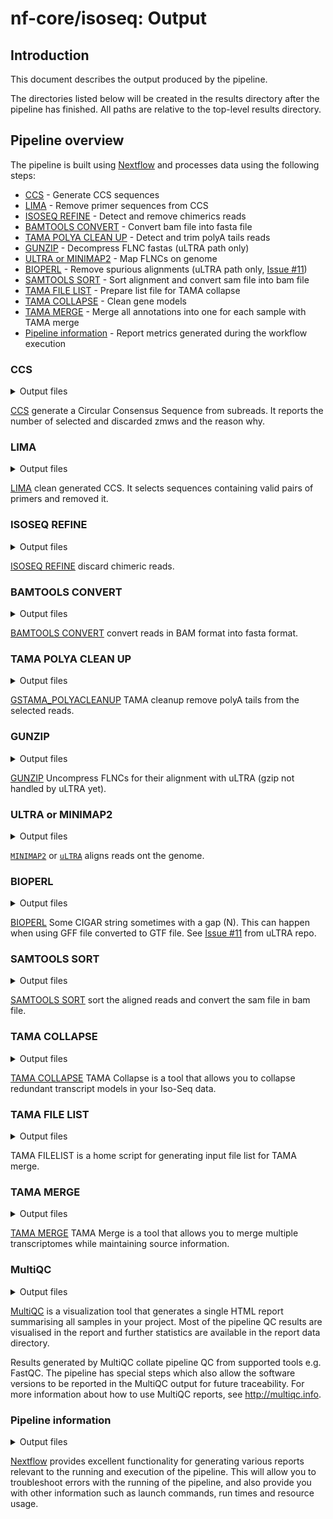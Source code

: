 # nf-core/isoseq: Output

## Introduction

This document describes the output produced by the pipeline.

The directories listed below will be created in the results directory after the pipeline has finished. All paths are relative to the top-level results directory.

## Pipeline overview

The pipeline is built using [Nextflow](https://www.nextflow.io/) and processes data using the following steps:

- [CCS](#ccs) - Generate CCS sequences
- [LIMA](#lima) - Remove primer sequences from CCS
- [ISOSEQ REFINE](#isoseq-refine) - Detect and remove chimerics reads
- [BAMTOOLS CONVERT](#bamtools-convert) - Convert bam file into fasta file
- [TAMA POLYA CLEAN UP](#tama-polya-clean-up) - Detect and trim polyA tails reads
- [GUNZIP](#gunzip) - Decompress FLNC fastas (uLTRA path only)
- [ULTRA or MINIMAP2](#ultra-minimap2) - Map FLNCs on genome
- [BIOPERL](#bioperl) - Remove spurious alignments (uLTRA path only, [Issue #11](https://github.com/ksahlin/ultra/issues/11))
- [SAMTOOLS SORT](#samtools-sort) - Sort alignment and convert sam file into bam file
- [TAMA FILE LIST](#tama-file-list) - Prepare list file for TAMA collapse
- [TAMA COLLAPSE](#tama-collapse) - Clean gene models
- [TAMA MERGE](#tama-merge) - Merge all annotations into one for each sample with TAMA merge
- [Pipeline information](#pipeline-information) - Report metrics generated during the workflow execution

### CCS

<details markdown="1">
<summary>Output files</summary>

- `01_PBCCS/`
  - `<sample>.chunk<X>.bam`: The CCS sequences
  - `<sample>.chunk<X>.bam.pbi`: The Pacbio index of CCS files
  - `<sample>.chunk<X>.metrics.json.gz`: Statistics for each zmws
  - `<sample>.chunk<X>.report.json`: General statistics about generated CCS sequences in json format
  - `<sample>.chunk<X>.report.txt`: General statistics about generated CCS sequences in txt format

</details>

[CCS](https://github.com/PacificBiosciences/ccs) generate a Circular Consensus Sequence from subreads. It reports the number of selected and discarded zmws and the reason why.

### LIMA

<details markdown="1">
<summary>Output files</summary>

- `02_LIMA/`
  - `<sample>.chunk<X>_flnc.json`: Metadata about generated xml file
  - `<sample>.chunk<X>_flnc.lima.clips`: Clipped sequences
  - `<sample>.chunk<X>_flnc.lima.counts`: Statistics about detected primers pairs
  - `<sample>.chunk<X>_flnc.lima.guess`: Statistics about detected primers pairs
  - `<sample>.chunk<X>_flnc.lima.report`: Detailed statistics on primers pairs for each sequence
  - `<sample>.chunk<X>_flnc.lima.summary`: General statistics about selected and rejected sequences
  - `<sample>.chunk<X>_flnc.primer_5p--primer_3p.bam`: Selected sequences
  - `<sample>.chunk<X>_flnc.primer_5p--primer_3p.bam.pbi`: Pacbio index of selected sequences
  - `<sample>.chunk<X>_flnc.primer_5p--primer_3p.consensusreadset.xml`: Selected sequences metadata

</details>

[LIMA](https://github.com/pacificbiosciences/barcoding/) clean generated CCS. It selects sequences containing valid pairs of primers and removed it.

### ISOSEQ REFINE

<details markdown="1">
<summary>Output files</summary>

- `03_ISOSEQ3_REFINE/`
  - `<sample>.chunk<X>.bam`: Sequences sequences
  - `<sample>.chunk<X>.bam.pbi`: Pacbio index of selected sequences
  - `<sample>.chunk<X>.consensusreadset.xml`: Metadata
  - `<sample>.chunk<X>.filter_summary.json`: Number of Full Length, Full Length Non Chimeric, Full Length Non Chimeric PolyA
  - `<sample>.chunk<X>.report.csv`: Primers and insert length of each read

</details>

[ISOSEQ REFINE](https://github.com/PacificBiosciences/IsoSeq) discard chimeric reads.

### BAMTOOLS CONVERT

<details markdown="1">
<summary>Output files</summary>

- `04_BAMTOOLS_CONVERT/`
  - `<sample>.chunk<X>.fasta`: The reads in fasta format.

</details>

[BAMTOOLS CONVERT](https://github.com/pezmaster31/bamtools) convert reads in BAM format into fasta format.

### TAMA POLYA CLEAN UP

<details markdown="1">
<summary>Output files</summary>

- `05_GSTAMA_POLYACLEANUP/`
  - `<sample>.chunk<X>_tama.fa.gz`: The polyA tail free reads.
  - `<sample>.chunk<X>_polya_flnc_report.txt.gz`: Length of removed tails.
  - `<sample>.chunk<X>_tama_tails.fa.gz`: Sequence of removed tails.

</details>

[GSTAMA_POLYACLEANUP](https://github.com/GenomeRIK/tama) TAMA cleanup remove polyA tails from the selected reads.

### GUNZIP

<details markdown="1">
<summary>Output files</summary>

- `06.1_GUNZIP/`
  - `<sample>.chunk<X>_tama.fa`: The polyA tail free reads uncompressed.

</details>

[GUNZIP](https://www.gnu.org/software/gzip/) Uncompress FLNCs for their alignment with uLTRA (gzip not handled by uLTRA yet).

### ULTRA or MINIMAP2

<details markdown="1">
<summary>Output files</summary>

- `06.2_ULTRA/` or `06_MINIMAP2/`
  - `<sample>.chunk<X>.sam`: The aligned reads.

</details>

[`MINIMAP2`](https://github.com/lh3/minimap2) or [`uLTRA`](https://github.com/ksahlin/ultra) aligns reads ont the genome.

### BIOPERL

<details markdown="1">
<summary>Output files</summary>

- `06.3_PERL_BIOPERL/`
  - `<sample>.chunk<X>_filtered.sam`: The aligned reads with spurious alignments removed.

</details>

[BIOPERL](https://bioperl.org/) Some CIGAR string sometimes with a gap (N). This can happen when using GFF file converted to GTF file. See [Issue #11](https://github.com/ksahlin/ultra/issues/11) from uLTRA repo.

### SAMTOOLS SORT

<details markdown="1">
<summary>Output files</summary>

- `07_SAMTOOLS_SORT/`
  - `<sample>.chunk<X>_sorted.bam`: The sorted aligned reads.

</details>

[SAMTOOLS SORT](http://www.htslib.org/doc/samtools-sort.html) sort the aligned reads and convert the sam file in bam file.

### TAMA COLLAPSE

<details markdown="1">
<summary>Output files</summary>

- `08_GSTAMA_COLLAPSE/`
  - `<sample>.chunk<X>_collapsed.bed`: This is a bed12 format file containing the final collapsed version of your transcriptome
  - `<sample>.chunk<X>_local_density_error.txt`: This file contains the log of filtering for local density error around the splice junctions
  - `<sample>.chunk<X>_polya.txt`: This file contains the reads with potential poly A truncation
  - `<sample>.chunk<X>_read.txt`: This file contains information for all mapped reads from the input SAM/BAM file.
  - `<sample>.chunk<X>_strand_check.txt`: This file shows instances where the sam flag strand information contrasted the GMAP strand information.
  - `<sample>.chunk<X>_trans_read.bed`: This file uses bed12 format to show the transcript model for each read based on the mapping prior to collapsing.This file uses bed12 format to show the transcript model for each read based on the mapping prior to collapsing.
  - `<sample>.chunk<X>_trans_report.txt`: This file contains collapsing information for each transcript
  - `<sample>.chunk<X>_varcov.txt`: This file contains the coverage information for each variant detected.
  - `<sample>.chunk<X>_variants.txt`: This file contains the variants called

</details>

[TAMA COLLAPSE](https://github.com/GenomeRIK/tama/wiki/Tama-Collapse) TAMA Collapse is a tool that allows you to collapse redundant transcript models in your Iso-Seq data.

### TAMA FILE LIST

<details markdown="1">
<summary>Output files</summary>

- `09_GSTAMA_FILELIST/`
  - `<sample>.tsv`: A tsv listing bed files to merge with TAMA merge

</details>

TAMA FILELIST is a home script for generating input file list for TAMA merge.

### TAMA MERGE

<details markdown="1">
<summary>Output files</summary>

- `10_GSTAMA_MERGE/`
  - `<sample>.bed`: This is the main merged annotation file.
  - `<sample>_gene_report.txt`: This contains a report of the genes from the merged file.
  - `<sample>_merge.txt`: This contains a bed12 format file which shows the coordinates of each input transcript matched to the merged transcript ID.
  - `<sample>_trans_report.txt`: This contains the source information for each merged transcript.

</details>

[TAMA MERGE](https://github.com/GenomeRIK/tama/wiki/Tama-Merge) TAMA Merge is a tool that allows you to merge multiple transcriptomes while maintaining source information.

### MultiQC

<details markdown="1">
<summary>Output files</summary>

- `multiqc/`
  - `multiqc_report.html`: a standalone HTML file that can be viewed in your web browser.
  - `multiqc_data/`: directory containing parsed statistics from the different tools used in the pipeline.
  - `multiqc_plots/`: directory containing static images from the report in various formats.

</details>

[MultiQC](http://multiqc.info) is a visualization tool that generates a single HTML report summarising all samples in your project. Most of the pipeline QC results are visualised in the report and further statistics are available in the report data directory.

Results generated by MultiQC collate pipeline QC from supported tools e.g. FastQC. The pipeline has special steps which also allow the software versions to be reported in the MultiQC output for future traceability. For more information about how to use MultiQC reports, see <http://multiqc.info>.

### Pipeline information

<details markdown="1">
<summary>Output files</summary>

- `pipeline_info/`
  - Reports generated by Nextflow: `execution_report.html`, `execution_timeline.html`, `execution_trace.txt` and `pipeline_dag.dot`/`pipeline_dag.svg`.
  - Reports generated by the pipeline: `pipeline_report.html`, `pipeline_report.txt` and `software_versions.yml`. The `pipeline_report*` files will only be present if the `--email` / `--email_on_fail` parameter's are used when running the pipeline.
  - Reformatted samplesheet files used as input to the pipeline: `samplesheet.valid.csv`.

</details>

[Nextflow](https://www.nextflow.io/docs/latest/tracing.html) provides excellent functionality for generating various reports relevant to the running and execution of the pipeline. This will allow you to troubleshoot errors with the running of the pipeline, and also provide you with other information such as launch commands, run times and resource usage.
